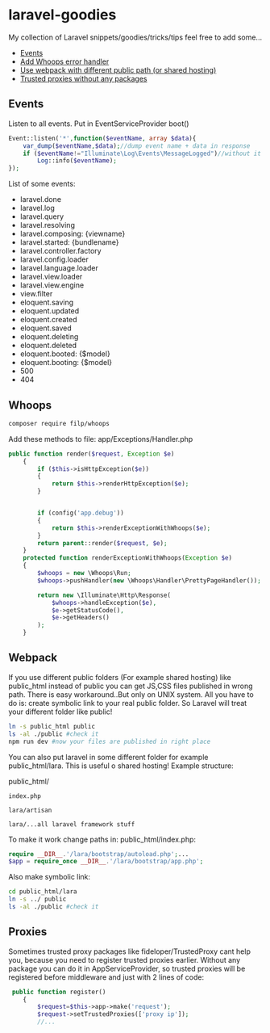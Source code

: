 # laravel-goodies
My collection of Laravel snippets/goodies/tricks/tips feel free to add some...

- [Events](#events)
- [Add Whoops error handler](#whoops)
- [Use webpack with different public path (or shared hosting)](#webpack)
- [Trusted proxies without any packages](#proxies)


## Events
Listen to all events. Put in EventServiceProvider boot()
```php
Event::listen('*',function($eventName, array $data){
    var_dump($eventName,$data);//dump event name + data in response
    if ($eventName!="Illuminate\Log\Events\MessageLogged")//without it it will be recursion!
        Log::info($eventName);
});
```
List of some events:
- laravel.done
- laravel.log
- laravel.query
- laravel.resolving
- laravel.composing: {viewname}
- laravel.started: {bundlename}
- laravel.controller.factory
- laravel.config.loader
- laravel.language.loader
- laravel.view.loader
- laravel.view.engine
- view.filter
- eloquent.saving
- eloquent.updated
- eloquent.created
- eloquent.saved
- eloquent.deleting
- eloquent.deleted
- eloquent.booted: {$model}
- eloquent.booting: {$model}
- 500
- 404

## Whoops
```bash
composer require filp/whoops
```
Add these methods to file: app/Exceptions/Handler.php
```php
public function render($request, Exception $e)
    {
        if ($this->isHttpException($e))
        {
            return $this->renderHttpException($e);
        }


        if (config('app.debug'))
        {
            return $this->renderExceptionWithWhoops($e);
        }
        return parent::render($request, $e);
    }
    protected function renderExceptionWithWhoops(Exception $e)
    {
        $whoops = new \Whoops\Run;
        $whoops->pushHandler(new \Whoops\Handler\PrettyPageHandler());

        return new \Illuminate\Http\Response(
            $whoops->handleException($e),
            $e->getStatusCode(),
            $e->getHeaders()
        );
    }
```
## Webpack
If you use different public folders (For example shared hosting) like public_html instead of public you can get JS,CSS files published in wrong path. There is easy workaround..But only on UNIX system. All you have to do is: create symbolic link to your real public folder. So Laravel will treat your different folder like public!
```bash
ln -s public_html public 
ls -al ./public #check it
npm run dev #now your files are published in right place
```
You can also put laravel in some different folder for example public_html/lara. This is useful o shared hosting! Example structure:

public_html/

    index.php
    
    lara/artisan
    
    lara/...all laravel framework stuff
    
 To make it work change paths in: public_html/index.php:
 
 ```php
 require __DIR__.'/lara/bootstrap/autoload.php';...
 $app = require_once __DIR__.'/lara/bootstrap/app.php';
 ```
 
 Also make symbolic link:
 ```bash
 cd public_html/lara
 ln -s ../ public 
 ls -al ./public #check it
 ```
 
## Proxies
Sometimes trusted proxy packages like fideloper/TrustedProxy cant help you, because you need to register trusted proxies earlier. Without any package you can do it in AppServiceProvider, so trusted proxies will be registered before middleware and just with 2 lines of code:
```php
 public function register()
    {
        $request=$this->app->make('request');
        $request->setTrustedProxies(['proxy ip']);
        //...
```
